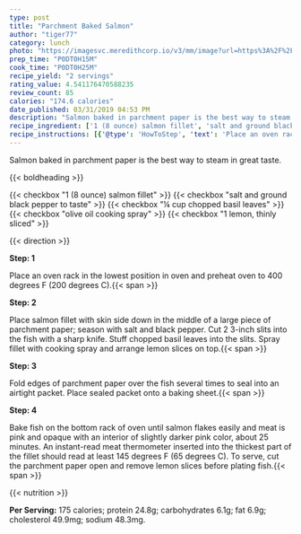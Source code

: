 ```yaml
---
type: post
title: "Parchment Baked Salmon"
author: "tiger77"
category: lunch
photo: "https://imagesvc.meredithcorp.io/v3/mm/image?url=https%3A%2F%2Fimages.media-allrecipes.com%2Fuserphotos%2F963911.jpg"
prep_time: "P0DT0H15M"
cook_time: "P0DT0H25M"
recipe_yield: "2 servings"
rating_value: 4.541176470588235
review_count: 85
calories: "174.6 calories"
date_published: 03/31/2019 04:53 PM
description: "Salmon baked in parchment paper is the best way to steam in great taste."
recipe_ingredient: ['1 (8 ounce) salmon fillet', 'salt and ground black pepper to taste', '¼ cup chopped basil leaves', 'olive oil cooking spray', '1 lemon, thinly sliced']
recipe_instructions: [{'@type': 'HowToStep', 'text': 'Place an oven rack in the lowest position in oven and preheat oven to 400 degrees F (200 degrees C).\n'}, {'@type': 'HowToStep', 'text': 'Place salmon fillet with skin side down in the middle of a large piece of parchment paper; season with salt and black pepper. Cut 2 3-inch slits into the fish with a sharp knife. Stuff chopped basil leaves into the slits. Spray fillet with cooking spray and arrange lemon slices on top.\n'}, {'@type': 'HowToStep', 'text': 'Fold edges of parchment paper over the fish several times to seal into an airtight packet. Place sealed packet onto a baking sheet.\n'}, {'@type': 'HowToStep', 'text': 'Bake fish on the bottom rack of oven until salmon flakes easily and meat is pink and opaque with an interior of slightly darker pink color, about 25 minutes. An instant-read meat thermometer inserted into the thickest part of the fillet should read at least 145 degrees F (65 degrees C). To serve, cut the parchment paper open and remove lemon slices before plating fish.\n'}]
---
```


Salmon baked in parchment paper is the best way to steam in great taste. 

{{< boldheading >}}

{{< checkbox "1 (8 ounce) salmon fillet" >}}
{{< checkbox "salt and ground black pepper to taste" >}}
{{< checkbox "¼ cup chopped basil leaves" >}}
{{< checkbox "olive oil cooking spray" >}}
{{< checkbox "1  lemon, thinly sliced" >}}


{{< direction >}}

**Step: 1**

Place an oven rack in the lowest position in oven and preheat oven to 400 degrees F (200 degrees C).{{< span >}}

**Step: 2**

Place salmon fillet with skin side down in the middle of a large piece of parchment paper; season with salt and black pepper. Cut 2 3-inch slits into the fish with a sharp knife. Stuff chopped basil leaves into the slits. Spray fillet with cooking spray and arrange lemon slices on top.{{< span >}}

**Step: 3**

Fold edges of parchment paper over the fish several times to seal into an airtight packet. Place sealed packet onto a baking sheet.{{< span >}}

**Step: 4**

Bake fish on the bottom rack of oven until salmon flakes easily and meat is pink and opaque with an interior of slightly darker pink color, about 25 minutes. An instant-read meat thermometer inserted into the thickest part of the fillet should read at least 145 degrees F (65 degrees C). To serve, cut the parchment paper open and remove lemon slices before plating fish.{{< span >}}

{{< nutrition >}}

**Per Serving:** 175 calories; protein 24.8g; carbohydrates 6.1g; fat 6.9g; cholesterol 49.9mg; sodium 48.3mg.